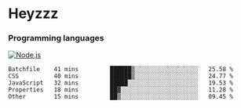 # Heyzzz  

### Programming languages  

[![Node.js](https://img.shields.io/badge/-Node.js-262626?style=for-the-badge)](https://nodejs.org/ru)

<!--START_SECTION:waka-->

```text
Batchfile    41 mins         ██████▒░░░░░░░░░░░░░░░░░░   25.58 %
CSS          40 mins         ██████▒░░░░░░░░░░░░░░░░░░   24.77 %
JavaScript   32 mins         █████░░░░░░░░░░░░░░░░░░░░   19.53 %
Properties   18 mins         ██▓░░░░░░░░░░░░░░░░░░░░░░   11.28 %
Other        15 mins         ██▒░░░░░░░░░░░░░░░░░░░░░░   09.45 %
```

<!--END_SECTION:waka-->
